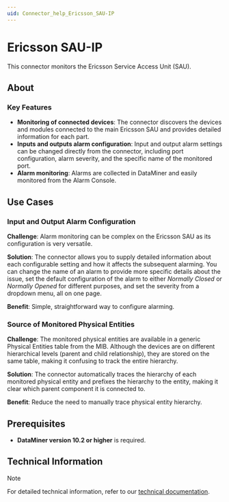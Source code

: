```yaml
---
uid: Connector_help_Ericsson_SAU-IP
---
```


# Ericsson SAU-IP

This connector monitors the Ericsson Service Access Unit (SAU).

## About

### Key Features

- **Monitoring of connected devices**: The connector discovers the devices and modules connected to the main Ericsson SAU and provides detailed information for each part.
- **Inputs and outputs alarm configuration**: Input and output alarm settings can be changed directly from the connector, including port configuration, alarm severity, and the specific name of the monitored port.
- **Alarm monitoring**: Alarms are collected in DataMiner and easily monitored from the Alarm Console.

## Use Cases

### Input and Output Alarm Configuration

**Challenge**: Alarm monitoring can be complex on the Ericsson SAU as its configuration is very versatile.

**Solution**: The connector allows you to supply detailed information about each configurable setting and how it affects the subsequent alarming. You can change the name of an alarm to provide more specific details about the issue, set the default configuration of the alarm to either *Normally Closed* or *Normally Opened* for different purposes, and set the severity from a dropdown menu, all on one page.

**Benefit**: Simple, straightforward way to configure alarming.

### Source of Monitored Physical Entities

**Challenge**: The monitored physical entities are available in a generic Physical Entities table from the MIB. Although the devices are on different hierarchical levels (parent and child relationship), they are stored on the same table, making it confusing to track the entire hierarchy.

**Solution**: The connector automatically traces the hierarchy of each monitored physical entity and prefixes the hierarchy to the entity, making it clear which parent component it is connected to.

**Benefit**: Reduce the need to manually trace physical entity hierarchy.

## Prerequisites

- **DataMiner version 10.2 or higher** is required.

## Technical Information

> [!NOTE]
> For detailed technical information, refer to our [technical documentation](xref:Connector_help_Ericsson_SAU-IP_Technical).
